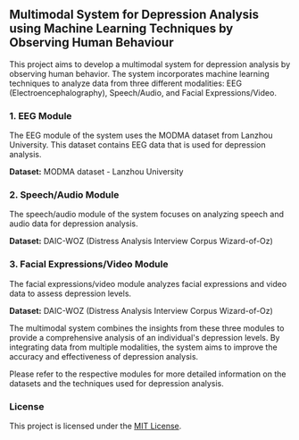 ## Multimodal System for Depression Analysis using Machine Learning Techniques by Observing Human Behaviour

This project aims to develop a multimodal system for depression analysis by observing human behavior. The system incorporates machine learning techniques to analyze data from three different modalities: EEG (Electroencephalography), Speech/Audio, and Facial Expressions/Video.

### 1. EEG Module
The EEG module of the system uses the MODMA dataset from Lanzhou University. This dataset contains EEG data that is used for depression analysis.

**Dataset:** MODMA dataset - Lanzhou University

### 2. Speech/Audio Module
The speech/audio module of the system focuses on analyzing speech and audio data for depression analysis.

**Dataset:** DAIC-WOZ (Distress Analysis Interview Corpus Wizard-of-Oz)

### 3. Facial Expressions/Video Module
The facial expressions/video module analyzes facial expressions and video data to assess depression levels.

**Dataset:** DAIC-WOZ (Distress Analysis Interview Corpus Wizard-of-Oz)

The multimodal system combines the insights from these three modules to provide a comprehensive analysis of an individual's depression levels. By integrating data from multiple modalities, the system aims to improve the accuracy and effectiveness of depression analysis.

Please refer to the respective modules for more detailed information on the datasets and the techniques used for depression analysis.

### License
This project is licensed under the [MIT License](LICENSE).

